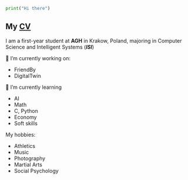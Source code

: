 ```python
print("Hi there")
```
## My [CV](https://mateoswiatek.github.io) <br />
I am a first-year student at **AGH** in Krakow, Poland, majoring in Computer Science and Intelligent Systems (***ISI***) 

🔭 I’m currently working on:
-  FriendBy
-  DigitalTwin

🌱 I’m currently learning
- AI
- Math
- C, Python
- Economy
- Soft skills

My hobbies:
- Athletics
- Music
- Photography
- Martial Arts
- Social Psychology
